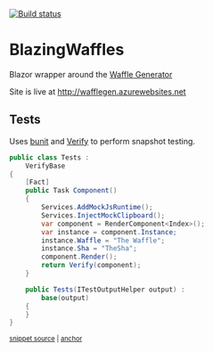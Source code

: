 <!--
GENERATED FILE - DO NOT EDIT
This file was generated by [MarkdownSnippets](https://github.com/SimonCropp/MarkdownSnippets).
Source File: /readme.source.md
To change this file edit the source file and then run MarkdownSnippets.
-->

[![Build status](https://ci.appveyor.com/api/projects/status/auc0ev6wgxs7dexo/branch/master?svg=true)](https://ci.appveyor.com/project/gbiellem/blazingwaffles/branch/master)


# BlazingWaffles

Blazor wrapper around the [Waffle Generator](https://github.com/SimonCropp/WaffleGenerator)

Site is live at http://wafflegen.azurewebsites.net


## Tests

Uses [bunit](https://bunit.egilhansen.com/) and [Verify](https://github.com/VerifyTests/Verify) to perform snapshot testing.

<!-- snippet: Tests -->
<a id='snippet-tests'/></a>
```cs
public class Tests :
    VerifyBase
{
    [Fact]
    public Task Component()
    {
        Services.AddMockJsRuntime();
        Services.InjectMockClipboard();
        var component = RenderComponent<Index>();
        var instance = component.Instance;
        instance.Waffle = "The Waffle";
        instance.Sha = "TheSha";
        component.Render();
        return Verify(component);
    }

    public Tests(ITestOutputHelper output) :
        base(output)
    {
    }
}
```
<sup><a href='/src/Tests/Tests.cs#L9-L32' title='File snippet `tests` was extracted from'>snippet source</a> | <a href='#snippet-tests' title='Navigate to start of snippet `tests`'>anchor</a></sup>
<!-- endsnippet -->
